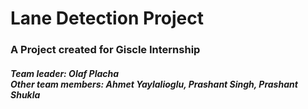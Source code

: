 # Lane Detection Project
<h3>A Project created for Giscle Internship</h3>

<h5>Team leader: Olaf Placha<br/>
Other team members: Ahmet Yaylalioglu, Prashant Singh, Prashant Shukla</h5><br/>
